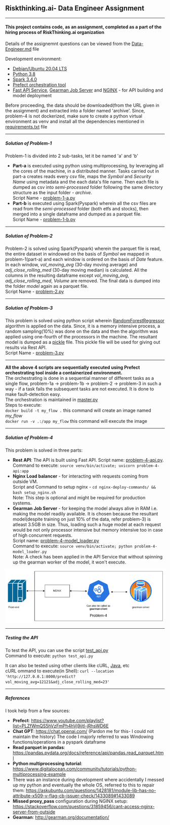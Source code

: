 ## Riskthinking.ai- Data Engineer Assignment

------------


#### This project contains code, as an assignment, completed as a part of the hiring process of RiskThinking.ai organization

Details of the assignemnt questions can be viewed from the [Data-Engineer.md](https://github.com/Chanpreet-Singh/riskthining-ai-assignment/blob/main/Data-Engineer.md "Data-Engineer.md") file

Development environment:
- [Debian/Ubuntu 20.04 LTS](https://releases.ubuntu.com/focal/ "Debian/Ubuntu 20.04 LTS")
- [Python 3.8](https://www.python.org/downloads/release/python-380/ "Python 3.8")
- [Spark 3.4.0](https://spark.apache.org/releases/spark-release-3-4-0.html "Spark 3.4.0")
- [Prefect orchestration tool](https://www.prefect.io/ "Prefect orchestration tool")
- [Fast API Service](https://fastapi.tiangolo.com/ "Fast API Service"), [Gearman Job Server](http://gearman.org/ "Gearman Job Server") and [NGINX](https://www.nginx.com/ "NGINX") - for API building and model deployment

Before proceeding, the data should be downloaded(from the URL  given in the assignment) and extracted into a folder named 'archive'. Since, problem-4 is not dockerized, make sure to create a python virtual environment as venv and install all the dependencies mentioned in [requirements.txt](https://github.com/Chanpreet-Singh/riskthining-ai-assignment/blob/main/requirements.txt "requirements.txt") file

------------
##### Solution of Problem-1
Problem-1 is divided into 2 sub-tasks, let it be named 'a' and 'b'
- **Part-a** is executed using python using multiprocessing, by leveraging all the cores of the machine, in a distributed manner. Tasks carried out in part-a creates reads every csv file, maps the *Symbol* and *Security Name* using metadata and the each data's file name. Then each file is dumped as csv into *semi-processed* folder following the same directory structure as the input folder - *archive*. <br> Script Name - [problem-1-a.py](https://github.com/Chanpreet-Singh/riskthining-ai-assignment/blob/main/problem-1-a.py "problem-1-a.py")
- **Part-b** is executed using Spark(Pyspark) wherein all the csv files are read from the *semi-processed* folder (both etfs and stocks), then merged into a single dataframe and dumped as a parquet file.<br>Script Name - [problem-1-b.py](https://github.com/Chanpreet-Singh/riskthining-ai-assignment/blob/main/problem-1-b.py "problem-1-b.py")

------------
##### Solution of Problem-2
Problem-2 is solved using Spark(Pyspark) wherein the parquet file is read, the entire dataset in windowed on the basis of *Symbol* we mapped in problem-1(part-a) and each window is ordered on the basis of *Date* feature. In each window, *vol_moving_avg* (30-day moving average) and *adj_close_rolling_med* (30-day moving median) is calculated. All the columns in the resulting dataframe except *vol_moving_avg*, *adj_close_rolling_med*, *Volume* are removed. The final data is dumped into the folder *model* again as a parquet file.<br>Script Name - [problem-2.py](https://github.com/Chanpreet-Singh/riskthining-ai-assignment/blob/main/problem-2.py "problem-2.py")

------------
##### Solution of Problem-3
This problem is solved using python script wherein [RandomForestRegressor](https://scikit-learn.org/stable/modules/generated/sklearn.ensemble.RandomForestRegressor.html "RandomForestRegressor") algorithm is applied on the data. Since, it is a memory intensive process, a random sampling(10%) was done on the data and then the algorithm was applied using one-fourth of the processors in the machine. The resultant model is dumped as a [pickle](https://docs.python.org/3/library/pickle.html "pickle") file. This pickle file will be used for giving out results via Rest API.<br>Script Name - [problem-3.py](https://github.com/Chanpreet-Singh/riskthining-ai-assignment/blob/main/problem-3.py "problem-3.py")

------------
**All the above 4 scripts are sequentially executed using Prefect orchestrating tool inside a containerized environment.**
<br>
The orchestrating is done in a sequential manner of different tasks as a single flow, problem-1a -> problem-1b -> problem-2 -> problem-3 in such a way - if a task fails the subsequent tasks are not executed. It is done to make fault-detection easy.
<br>
The orchestration is maintained in [master.py](https://github.com/Chanpreet-Singh/riskthining-ai-assignment/blob/main/master.py "master.py") <br>
Steps to execute:<br>
`docker build -t my_flow .` this command will create an image named *my_flow* <br>
`docker run -v .:/app my_flow` this command will execute the image <br>

------------
##### Solution of Problem-4
This problem is solved in three parts:
- **Rest API**: The API is built using Fast API. Script name: [problem-4-api.py](https://github.com/Chanpreet-Singh/riskthining-ai-assignment/blob/main/problem-4-api.py "problem-4-api.py").<br> Command to execute: `source venv/bin/activate; uvicorn problem-4-api:app`
- **Nginx Load balancer** - for interacting with requests coming from outside VM.<br> Script and Command to setup nginx - `cd nginx-deploy-commands/ && bash setup_nginx.sh`<br>
Note: This step is optional and might be required for production systems.
- **Gearman Job Server** - for keeping the model always alive in RAM i.e. making the model readily available. It is chosen because the resultant model(despite training on just 10% of the data, refer problem-3) is atleast 3.5GB in size. Thus, loading such a huge model at each request would be not only processor intensive but memory intensive too in case of high concurrent requests. <br>
Script name: [problem-4-model_loader.py](https://github.com/Chanpreet-Singh/riskthining-ai-assignment/blob/main/problem-4-model_loader.py "problem-4-model_loader.py")<br>
Command to execute: `source venv/bin/activate; python problem-4-model_loader.py`<br>
Note: A check has been applied in the API Service that without spinning up the gearman worker of the model, it won't execute.

![DFD for the model deployment](./images/model_deploy.png)

------------
##### **Testing the API**
To test the API, you can use the script [test_api.py](https://github.com/Chanpreet-Singh/riskthining-ai-assignment/blob/main/test_api.py "test_api.py")<br>
Command to execute: `python test_api.py`

It can also be tested using other clients like cURL, [Java](https://rapidapi.com/guides/make-api-call-java "Java"), etc<br>
cURL ommand to execute(in Shell): `curl --location 'http://127.0.0.1:8000/predict?vol_moving_avg=12121&adj_close_rolling_med=23'`

------------
##### References
I took help from a few sources:
 - **Prefect**: https://www.youtube.com/playlist?list=PLZfWmQS5hVzFmPh4hVj9ijtl-jRhsWD6E
 - **Chat GPT**: https://chat.openai.com/ (Pardon me for this- I could not maintain the history) The code I majorly referred to was Windowing functions/operations in a pyspark dataframe 
 - **Read parquet in pandas**: https://pandas.pydata.org/docs/reference/api/pandas.read_parquet.html
 - **Python multiprocessing tutorial**: https://www.digitalocean.com/community/tutorials/python-multiprocessing-example
 - There was an instance during development where accidentally I messed up my python and eventually the whole OS, referred to this to repair them: https://askubuntu.com/questions/1428181/module-lib-has-no-attribute-x509-v-flag-cb-issuer-check/1433089#1433089
 - **Missed proxy_pass** configuration during NGINX setup: https://stackoverflow.com/questions/31859456/cant-access-nginx-server-from-outside
- **Gearman**: http://gearman.org/documentation/
